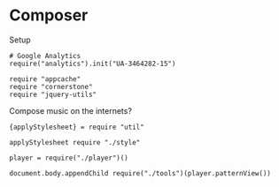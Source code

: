 Composer
========

Setup

    # Google Analytics
    require("analytics").init("UA-3464282-15")

    require "appcache"
    require "cornerstone"
    require "jquery-utils"

Compose music on the internets?

    {applyStylesheet} = require "util"

    applyStylesheet require "./style"

    player = require("./player")()

    document.body.appendChild require("./tools")(player.patternView())
